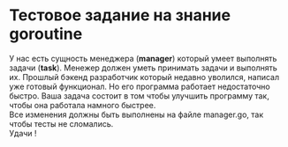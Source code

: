 # Тестовое задание на знание goroutine

У нас есть сущность менеджера (**manager**) который умеет выполнять задачи (**task**). Менежер должен уметь принимать задачи и выполнять их. Прошлый бэкенд разработчик который недавно уволился, написал уже готовый функционал. Но его программа работает недостаточно быстро. Ваша задача состоит в том чтобы улучшить программу так, чтобы она работала намного быстрее. </br>
Все изменения должны быть выполнены на файле manager.go, так чтобы тесты не сломались.</br>
Удачи !
